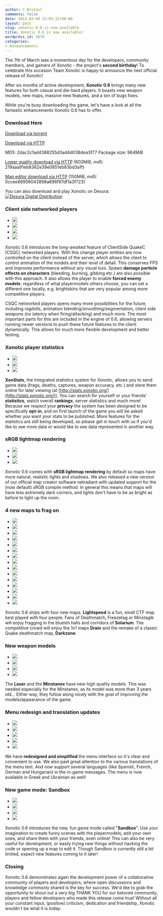 ```yaml
---
author: C.Brutail
comments: false
date: 2012-03-08 23:03:22+00:00
layout: post
slug: xonotic-0-6-is-now-available
title: Xonotic 0.6 is now available!
wordpress_id: 2070
categories:
- Announcements
---
```


The 7th of March was a momentous day for the developers, community members, and gamers of Xonotic - the project's **second birthday**! To celebrate this occasion Team Xonotic is happy to announce the next official release of Xonotic!

After six months of active development, **Xonotic 0.6** brings many new features for both casual and die-hard players. It boasts  new weapon models, new maps, massive new features, and a ton of bugs fixes.

While you're busy downloading the game, let's have a look at all the fantastic enhancements Xonotic 0.6 has to offer.

### Download Here

[Download via torrent](http://dl.xonotic.org/xonotic-0.6.0.zip.torrent)

[Download via HTTP](http://dl.xonotic.org/xonotic-0.6.0.zip)

MD5: 2dac2c1ad4388255d3ad4d038dea3f77
Package size: 964MiB

[Lower quality download via HTTP](http://dl.xonotic.org/xonotic-0.6.0-low.zip) (602MiB, md5: 219aaa91eb8362e39e0851eb83bd3a1f)

[Map editor download via HTTP](http://mirror.bitmissile.com/xonotic/releases/xonotic-0.6.0-mappingsupport.zip) (150MiB, md5: 0ccee66956043898a696f97df1a3f723)

You can also download and play Xonotic on Desura:
[![Desura Digital Distribution](http://button.desura.com/play/outline/games/12648.png)](http://www.desura.com/games/xonotic)

### Client side networked players

<ul class="clearing-thumbs clearing-feature" data-clearing> 
  <li class="clearing-featured-img"><a href="http://www.xonotic.org/m/uploads/2012/01/nmymodel_dmgeffect.jpg"><img src="http://www.xonotic.org/m/uploads/2012/01/nmymodel_dmgeffect-200x200.jpg"></a></li> 
  <li><a href="http://www.xonotic.org/m/uploads/2012/02/xonotic20120226225951-00.jpg"><img src="http://www.xonotic.org/m/uploads/2012/02/xonotic20120226225951-00.jpg"></a></li> 
  <li><a href="http://www.xonotic.org/m/uploads/2012/01/decals_on_players.jpg"><img src="http://www.xonotic.org/m/uploads/2012/01/decals_on_players.jpg"></a></li> 
  <li><a href="http://www.xonotic.org/m/uploads/2012/01/damage_oriented.jpg"><img src="http://www.xonotic.org/m/uploads/2012/01/damage_oriented.jpg"></a></li> 
</ul>

Xonotic 0.6 introduces the long-awaited feature of ClientSide QuakeC (CSQC) networked players. With this change player entities are now controlled on the client instead of the server, which allows the client to control animation of the models and their level of detail. This conserves FPS and improves performance without any visual loss. Spawn **damage particle effects on characters** (bleeding, burning, gibbing etc.) are also possible with this approach. It also allows the player to enable **forced enemy models**: regardless of what playermodels others choose, you can set a different one locally, e.g. brightskins that are very popular among more competitive players.

CSQC networked players opens many more possibilities for the future, including ragdolls, animation blending/smoothing/segmentation, client side weapons (no latency when firing/attacking) and much more. The most important parts for this are included in the engine of 0.6, allowing servers running newer versions to push these future features to the client dynamically. This allows for much more flexible development and better testing.

### Xonotic player statistics

<ul class="clearing-thumbs clearing-feature" data-clearing> 
  <li class="clearing-featured-img"><a href="http://www.xonotic.org/m/uploads/2012/02/xonstats_main1.jpeg"><img src="http://www.xonotic.org/m/uploads/2012/02/xonstats_main1-200x200.jpg"></a></li> 
  <li><a href="http://www.xonotic.org/m/uploads/2012/02/xonstats_player.jpeg"><img src="http://www.xonotic.org/m/uploads/2012/02/xonstats_player.jpeg"></a></li> 
  <li><a href="http://www.xonotic.org/m/uploads/2012/02/xonstats_games.jpeg"><img src="http://www.xonotic.org/m/uploads/2012/02/xonstats_games.jpeg"></a></li> 
</ul>

**XonStats**, the integrated statistics system for Xonotic, allows you to send game data (frags, deaths, captures, weapon accuracy, etc.) and store them online for later viewing (at [http://stats.xonotic.org/](http://stats.xonotic.org/)). You can search for yourself or your friends' **statistics**, watch overall **rankings**, server statistics and much more! Because we respect your **privacy** the system has been designed to be specifically **opt-in**, and on first launch of the game you will be asked whether you want your stats to be published. More features for the statistics are still being developed, so please get in touch with us if you'd like to see more data or would like to see data represented in another way.

### sRGB lightmap rendering

<ul class="clearing-thumbs clearing-feature" data-clearing> 
  <li class="clearing-featured-img"><a href="http://www.xonotic.org/m/uploads/2012/01/srgb_g23_1.jpg"><img src="http://www.xonotic.org/m/uploads/2012/01/srgb_g23_1-200x200.jpg"></a></li> 
  <li><a href="http://www.xonotic.org/m/uploads/2012/01/srgb_g23_2.jpg"><img src="http://www.xonotic.org/m/uploads/2012/01/srgb_g23_2.jpg"></a></li> 
  <li><a href="http://www.xonotic.org/m/uploads/2012/01/srgb_g23_3.jpg"><img src="http://www.xonotic.org/m/uploads/2012/01/srgb_g23_3.jpg"></a></li> 
</ul>

Xonotic 0.6 comes with **sRGB lightmap rendering** by default so maps have more natural, realistic lights and shadows. We also released a new version of our official map creator software netradiant with updated support for the (now default) sRGB compile method. In general this means that maps will have less extremely dark corners, and lights don't have to be as bright as before to light up the room.

### 4 new maps to frag on

<ul class="clearing-thumbs clearing-feature" data-clearing> 
  <li class="clearing-featured-img"><a href="http://www.xonotic.org/m/uploads/2012/03/xonotic20120301234709-00.jpg"><img src="http://www.xonotic.org/m/uploads/2012/03/xonotic20120301234709-00-200x200.jpg"></a></li> 
  <li><a href="http://www.xonotic.org/m/uploads/2012/03/xonotic20120301235011-00.jpg"><img src="http://www.xonotic.org/m/uploads/2012/03/xonotic20120301235011-00.jpg"></a></li> 
  <li><a href="http://www.xonotic.org/m/uploads/2012/03/xonotic20120301234931-00.jpg"><img src="http://www.xonotic.org/m/uploads/2012/03/xonotic20120301234931-00.jpg"></a></li> 
  <li><a href="http://www.xonotic.org/m/uploads/2012/03/xonotic20120301234850-00.jpg"><img src="http://www.xonotic.org/m/uploads/2012/03/xonotic20120301234850-00.jpg"></a></li> 
  <li><a href="http://www.xonotic.org/m/uploads/2012/03/xonotic20120305235554-00.jpg"><img src="http://www.xonotic.org/m/uploads/2012/03/xonotic20120305235554-00.jpg"></a></li> 
  <li><a href="http://www.xonotic.org/m/uploads/2012/03/xonotic20120306001014-00.jpg"><img src="http://www.xonotic.org/m/uploads/2012/03/xonotic20120306001014-00.jpg"></a></li> 
  <li><a href="http://www.xonotic.org/m/uploads/2012/03/xonotic20120306001125-00.jpg"><img src="http://www.xonotic.org/m/uploads/2012/03/xonotic20120306001125-00.jpg"></a></li> 
  <li><a href="http://www.xonotic.org/m/uploads/2012/02/xonotic20120226233028-00.jpg"><img src="http://www.xonotic.org/m/uploads/2012/02/xonotic20120226233028-00.jpg"></a></li> 
  <li><a href="http://www.xonotic.org/m/uploads/2012/02/xonotic20120226232929-00.jpg"><img src="http://www.xonotic.org/m/uploads/2012/02/xonotic20120226232929-00.jpg"></a></li> 
  <li><a href="http://www.xonotic.org/m/uploads/2012/02/xonotic20120226232910-00.jpg"><img src="http://www.xonotic.org/m/uploads/2012/02/xonotic20120226232910-00.jpg"></a></li> 
  <li><a href="http://www.xonotic.org/m/uploads/2012/02/xonotic20120226232727-00.jpg"><img src="http://www.xonotic.org/m/uploads/2012/02/xonotic20120226232727-00.jpg"></a></li> 
  <li><a href="http://www.xonotic.org/m/uploads/2012/02/xonotic20120226231731-00.jpg"><img src="http://www.xonotic.org/m/uploads/2012/02/xonotic20120226231731-00.jpg"></a></li> 
  <li><a href="http://www.xonotic.org/m/uploads/2012/02/xonotic20120226231655-00.jpg"><img src="http://www.xonotic.org/m/uploads/2012/02/xonotic20120226231655-00.jpg"></a></li> 
  <li><a href="http://www.xonotic.org/m/uploads/2012/02/xonotic20120226231606-00.jpg"><img src="http://www.xonotic.org/m/uploads/2012/02/xonotic20120226231606-00.jpg"></a></li> 
  <li><a href="http://www.xonotic.org/m/uploads/2012/02/xonotic20120226231546-00.jpg"><img src="http://www.xonotic.org/m/uploads/2012/02/xonotic20120226231546-00.jpg"></a></li> 
</ul>

Xonotic 0.6 ships with four new maps. **Lightspeed** is a fun, small CTF map best played with four people. Fans of Deathmatch, Freezetag or Minstagib will enjoy fragging in the blueish halls and corridors of **Solarium**. The competitive crowd will enjoy the 1v1 maps **Drain** and the remake of a classic Quake deathmatch map, **Darkzone**.

### New weapon models

<ul class="clearing-thumbs clearing-feature" data-clearing> 
  <li class="clearing-featured-img"><a href="http://www.xonotic.org/m/uploads/2012/02/xonotic20120226230932-00.jpg"><img src="http://www.xonotic.org/m/uploads/2012/02/xonotic20120226230932-00-200x200.jpg"></a></li> 
  <li><a href="http://www.xonotic.org/m/uploads/2012/02/xonotic20120226231019-00.jpg"><img src="http://www.xonotic.org/m/uploads/2012/02/xonotic20120226231019-00.jpg"></a></li> 
  <li><a href="http://www.xonotic.org/m/uploads/2012/02/xonotic20120226231400-00.jpg"><img src="http://www.xonotic.org/m/uploads/2012/02/xonotic20120226231400-00.jpg"></a></li> 
  <li><a href="http://www.xonotic.org/m/uploads/2012/02/xonotic20120226231204-00.jpg"><img src="http://www.xonotic.org/m/uploads/2012/02/xonotic20120226231204-00.jpg"></a></li> 
</ul>


The **Laser** and the **Minstanex** have new high quality models. This was needed especially for the Minstanex, as its model was more than 3 years old... Either way, they follow along nicely with the goal of improving the models/appearance of the game. 

### Menu redesign and translation updates

<ul class="clearing-thumbs clearing-feature" data-clearing> 
  <li class="clearing-featured-img"><a href="http://www.xonotic.org/m/uploads/2012/03/xonotic20120301233353-00.jpg"><img src="http://www.xonotic.org/m/uploads/2012/03/xonotic20120301233353-00-200x200.jpg"></a></li> 
  <li><a href="http://www.xonotic.org/m/uploads/2012/03/xonotic20120301233627-00.jpg"><img src="http://www.xonotic.org/m/uploads/2012/03/xonotic20120301233627-00.jpg"></a></li> 
  <li><a href="http://www.xonotic.org/m/uploads/2012/03/xonotic20120301233539-00.jpg"><img src="http://www.xonotic.org/m/uploads/2012/03/xonotic20120301233539-00.jpg"></a></li> 
  <li><a href="http://www.xonotic.org/m/uploads/2012/03/xonotic20120301233852-00.jpg"><img src="http://www.xonotic.org/m/uploads/2012/03/xonotic20120301233852-00.jpg"></a></li> 
  <li><a href="http://www.xonotic.org/m/uploads/2012/03/xonotic20120301234134-00.jpg"><img src="http://www.xonotic.org/m/uploads/2012/03/xonotic20120301234134-00.jpg"></a></li> 
</ul>

We have **redesigned and simplified** the menu interface so it's clear and convenient to use. We also paid great attention to the various translations of the menu text. And now support several languages (like Spanish, French, German and Hungarian) in the in-game messages. The menu is now available in Greek and Ukrainian as well!

### New game mode: Sandbox

<ul class="clearing-thumbs clearing-feature" data-clearing> 
  <li class="clearing-featured-img"><a href="http://www.xonotic.org/m/uploads/2012/03/xonotic20120306171033-00.jpg"><img src="http://www.xonotic.org/m/uploads/2012/03/xonotic20120306171033-00-200x200.jpg"></a></li> 
  <li><a href="http://www.xonotic.org/m/uploads/2012/03/xonotic20120306171025-00.jpg"><img src="http://www.xonotic.org/m/uploads/2012/03/xonotic20120306171025-00.jpg"></a></li> 
  <li><a href="http://www.xonotic.org/m/uploads/2012/03/woxblox03_06.jpg"><img src="http://www.xonotic.org/m/uploads/2012/03/woxblox03_06.jpg"></a></li> 
  <li><a href="http://www.xonotic.org/m/uploads/2012/03/xonoticnewyear2012_06.jpg"><img src="http://www.xonotic.org/m/uploads/2012/03/xonoticnewyear2012_06.jpg"></a></li> 
</ul>

Xonotic 0.6 introduces the new, fun game mode called "**Sandbox**". Use your imagination to create funny scenes with the playermodels, add your own ones, and share them with your friends, even online! This can also be very useful for development, or easily trying new things without hacking the code or opening up a map to edit it. Though Sandbox is currently still a bit limited, expect new features coming to it later!

### **Closing**

Xonotic 0.6 demonstrates again the development power of a collaborative community of players and developers, where open discussions and knowledge commonly shared is the key for success. We'd like to grab the opportunity to shout out a very big THANK YOU for our beloved community, players and fellow developers who made this release come true! Without all your constant input, (positive) criticism, dedication and friendship, Xonotic wouldn't be what it is today.
